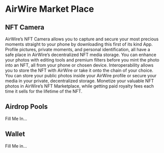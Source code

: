 # AirWire Market Place

## NFT Camera

AirWire’s NFT Camera allows you to capture and secure your most precious moments straight to your phone by downloading this first of its kind App. Profile pictures, private moments, and personal identification, all have a safe place in AirWire’s decentralized NFT media storage. You can enhance your photos with editing tools and premium filters before you mint the photo into an NFT, all from your phone or chosen device. Interoperability allows you to store the NFT with AirWire or take it onto the chain of your choice. You can store your public photos inside your AirWire profile or secure your media in your private, decentralized storage. Monetize your valuable NFT photos in AirWire’s NFT Marketplace, while getting paid royalty fees each time it sells for the lifetime of the NFT.

## Airdrop Pools

Fill Me In...

## Wallet 

Fill Me in...